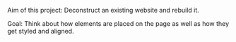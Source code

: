 Aim of this project: 
Deconstruct an existing website and rebuild it. 

Goal: 
Think about how elements are placed on the page as well as how they get styled and aligned. 
